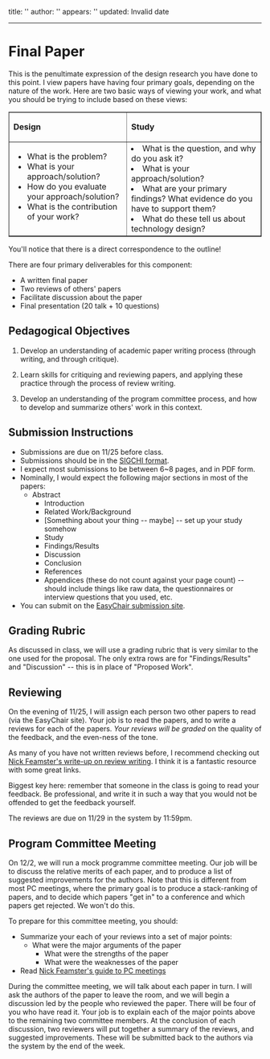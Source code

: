 title: ''
author: ''
appears: ''
updated: Invalid date

---

# Final Paper

This is the penultimate expression of the design research you have done to this point. I view papers have having four primary goals, depending on the nature of the work. Here are two basic ways of viewing your work, and what you should be trying to include based on these views:

<table border="1" cellpadding="0" cellspacing="0" width="100%"><tr><td valign="top">

**Design**

</td><td valign="top">

**Study**

</td></tr><tr><td valign="top">

* What is the problem?
* What is your approach/solution?
* How do you evaluate your approach/solution?
* What is the contribution of your work?</td><td valign="top">
* What is the question, and why do you ask it?
* What is your approach/solution?
* What are your primary findings? What evidence do you have to support them?
* What do these tell us about technology design?</td></tr></table>

You'll notice that there is a direct correspondence to the outline!

There are four primary deliverables for this component:

* A written final paper
* Two reviews of others' papers
* Facilitate discussion about the paper
* Final presentation (20 talk + 10 questions)

## Pedagogical Objectives

1.  Develop an understanding of academic paper writing process (through writing, and through critique).

2.  Learn skills for critiquing and reviewing papers, and applying these practice through the process of review writing.

3.  Develop an understanding of the program committee process, and how to develop and summarize others' work in this context.

## Submission Instructions

* Submissions are due on 11/25 before class.
* Submissions should be in the [SIGCHI format](http://www.sigchi.org/publications/chipubform/sigchi-papers-word-template/view).
* I expect most submissions to be between 6~8 pages, and in PDF form.
* Nominally, I would expect the following major sections in most of the papers:
    * Abstract
        * Introduction
        * Related Work/Background
        * [Something about your thing -- maybe] -- set up your study somehow
        * Study
        * Findings/Results
        * Discussion
        * Conclusion
        * References
        * Appendices (these do not count against your page count) -- should include things like raw data, the questionnaires or interview questions that you used, etc.
* You can submit on the [EasyChair submission site](https://www.easychair.org/conferences/?conf=ccpi2013).

## Grading Rubric

As discussed in class, we will use a grading rubric that is very similar to the one used for the proposal. The only extra rows are for "Findings/Results" and "Discussion" -- this is in place of "Proposed Work".

## Reviewing

On the evening of 11/25, I will assign each person two other papers to read (via the EasyChair site). Your job is to read the papers, and to write a reviews for each of the papers. _Your reviews will be graded_ on the quality of the feedback, and the even-ness of the tone.

As many of you have not written reviews before, I recommend checking out [Nick Feamster's write-up on review writing](http://greatresearch.org/2013/10/18/the-paper-reviewing-process/). I think it is a fantastic resource with some great links.

Biggest key here: remember that someone in the class is going to read your feedback. Be professional, and write it in such a way that you would not be offended to get the feedback yourself.

The reviews are due on 11/29 in the system by 11:59pm.

## Program Committee Meeting

On 12/2, we will run a mock programme committee meeting. Our job will be to discuss the relative merits of each paper, and to produce a list of suggested improvements for the authors. Note that this is different from most PC meetings, where the primary goal is to produce a stack-ranking of papers, and to decide which papers "get in" to a conference and which papers get rejected. We won't do this.

To prepare for this committee meeting, you should:

* Summarize your each of your reviews into a set of major points:
    * What were the major arguments of the paper
        * What were the strengths of the paper
        * What were the weaknesses of the paper
* Read [Nick Feamster's guide to PC meetings](http://greatresearch.org/2013/10/25/program-committees-and-paper-selection/)

During the committee meeting, we will talk about each paper in turn. I will ask the authors of the paper to leave the room, and we will begin a discussion led by the people who reviewed the paper. There will be four of you who have read it. Your job is to explain each of the major points above to the remaining two committee members. At the conclusion of each discussion, two reviewers will put together a summary of the reviews, and suggested improvements. These will be submitted back to the authors via the system by the end of the week.
